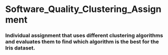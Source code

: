 # Software_Quality_Clustering_Assignment

### Individual assignment that uses different clustering algorithms and evaluates them to find which algorithm is the best for the Iris dataset.
